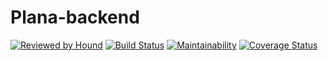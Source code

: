 # Plana-backend

[![Reviewed by Hound](https://img.shields.io/badge/Reviewed_by-Hound-8E64B0.svg)](https://houndci.com)
[![Build Status](https://travis-ci.org/ODINAKACHUKWU/Plana-backend.svg?branch=develop)](https://travis-ci.org/ODINAKACHUKWU/Plana-backend)
[![Maintainability](https://api.codeclimate.com/v1/badges/a228e39f635cc0519a0f/maintainability)](https://codeclimate.com/github/ODINAKACHUKWU/Plana-backend/maintainability)
[![Coverage Status](https://coveralls.io/repos/github/ODINAKACHUKWU/Plana-backend/badge.svg?branch=develop)](https://coveralls.io/github/ODINAKACHUKWU/Plana-backend?branch=develop)
